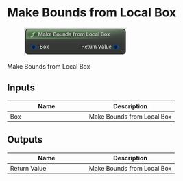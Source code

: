 # Make Bounds from Local Box

<div align="left" data-full-width="false">

<figure><img src="Make_Bounds_from_Local_Box.png" alt=""><figcaption></figcaption></figure>

</div>

Make Bounds from Local Box

## Inputs

<table>
<thead><tr><th width="170">Name</th><th>Description</th></tr></thead>
<tbody>
<tr><td>Box</td><td>Make Bounds from Local Box</td></tr>
</tbody>
</table>

## Outputs

<table>
<thead><tr><th width="170">Name</th><th>Description</th></tr></thead>
<tbody>
<tr><td>Return Value</td><td>Make Bounds from Local Box</td></tr>
</tbody>
</table>